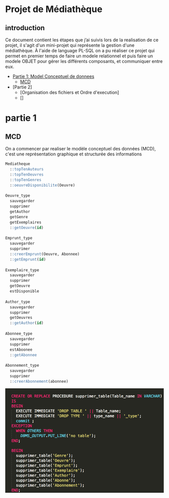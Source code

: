 # Projet de Médiathèque 


## introduction

Ce document contient les étapes que j’ai suivis lors de la realisation de ce projet, il s'agit d'un mini-projet qui représente la gestion d'une médiathèque.
À l'aide de language PL-SQL on a pu réaliser ce projet qui permet en premier temps de faire un modele relationnel et puis faire un modele OBJET pour gérer les différents composants, et communiquer entre eux.

- [Partie 1: Model Conceptuel de donnees](#partie1)
  - [MCD](#mcd)
- [Partie 2]
  - [Organisation des fichiers et Ordre d'execution]
  - []



# partie 1
## MCD
On a commencer par realiser le modèle conceptuel des données (MCD), c'est une représentation graphique et structurée des informations 

```SQL
Mediatheque
  ::topTenAuteurs
  ::topTenOeuvres
  ::topTenGenres
  ::oeuvreDisponibilite(Oeuvre)

Oeuvre_type
  sauvegarder
  supprimer
  getAuthor
  getGenre
  getExemplaires
  ::getOeuvre(id)

Emprunt_type
  sauvegarder
  supprimer
  ::creerEmprunt(Oeuvre, Abonnee)
  ::getEmprunt(id)

Exemplaire_type
  sauvegarder
  supprimer
  getOeuvre
  estDisponible

Author_type
  sauvegarder
  supprimer
  getOeuvres
  ::getAuthor(id)

Abonnee_type
  sauvegarder
  supprimer
  estAboonee
  ::getAbonnee

Abonnement_type
  sauvegarder
  supprimer
  ::creerAbonnement(abonnee)
```

![alt Médiathèque image 1](https://raw.githubusercontent.com/belarfaoui-zakaria/psql/master/pictures/2.png)